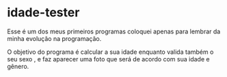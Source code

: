 # idade-tester
Esse é um dos meus primeiros programas coloquei apenas para lembrar da minha evolução na programação.

O objetivo do programa é calcular a sua idade enquanto valida também o seu sexo , e faz aparecer uma foto que será de acordo com sua idade e gênero.
